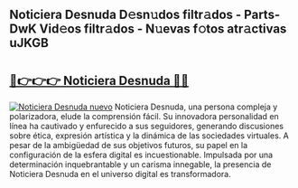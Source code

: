 ## Noticiera Desnuda D𝚎sn𝚞dos filtr𝚊dos - Parts-DwK Vid𝚎os filtr𝚊dos - N𝚞evas f𝚘tos atr𝚊ctivas uJKGB

# <h2><a href="http://mb0ccv.tromn.icu/?c=Noticiera+Desnuda">🔗👉👉👉 Noticiera Desnuda 🔗🔗</a></h2>

[![Noticiera Desnuda nuevo](https://i.imgur.com/pEAQMta.gif)](http://mb0ccv.tromn.icu/?c=Noticiera+Desnuda)
Noticiera Desnuda, una persona compleja y polarizadora, elude la comprensión fácil. Su innovadora personalidad en línea ha cautivado y enfurecido a sus seguidores, generando discusiones sobre ética, expresión artística y la dinámica de las sociedades virtuales. A pesar de la ambigüedad de sus objetivos futuros, su papel en la configuración de la esfera digital es incuestionable. Impulsada por una determinación inquebrantable y un carisma innegable, la presencia de Noticiera Desnuda en el universo digital es transformadora.
